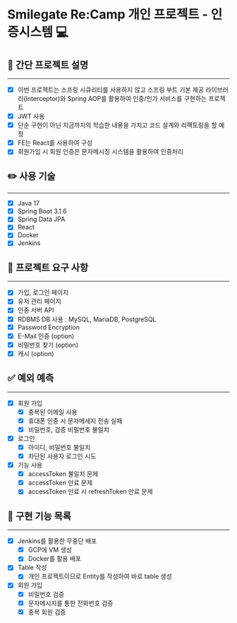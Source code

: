 # Smilegate Re:Camp 개인 프로젝트 - 인증시스템 💻
## 💾 간단 프로젝트 설명

---
- [x] 이번 프로젝트는 스프링 시큐리티를 사용하지 않고 스프링 부트 기본 제공 라이브러리(Interceptor)와 Spring AOP를 활용하여 인증/인가 서비스를 구현하는 프로젝트
- [x] JWT 사용
- [x] 단순 구현이 아닌 지금까지의 학습한 내용을 가지고 코드 설계와 리팩토링을 할 예정
- [x] FE는 React를 사용하여 구성
- [x] 회원가입 시 회원 인증은 문자메시징 시스템을 활용하여 인증처리
## ✏️ 사용 기술

---
- [x] Java 17
- [x] Spring Boot 3.1.6
- [x] Spring Data JPA
- [x] React 
- [x] Docker
- [x] Jenkins
## 🔎 프로젝트 요구 사항

---
- [x] 가입, 로그인 페이지
- [x] 유저 관리 페이지
- [x] 인증 서버 API
- [x] RDBMS DB 사용 : MySQL, MariaDB, PostgreSQL
- [x] Password Encryption
- [x] E-Mail 인증 (option)
- [x] 비밀번호 찾기 (option)
- [x] 캐시 (option)
## ✅ 예외 예측

---
- [x] 회원 가입
  - [x] 중복된 이메일 사용
  - [x] 휴대폰 인증 시 문자메세지 전송 실패
  - [x] 비밀번호, 검증 비밀번호 불일치
- [x] 로그인
  - [x] 아이디, 비밀번호 불일치
  - [x] 차단된 사용자 로그인 시도
- [x] 기능 사용
  - [x] accessToken 불일치 문제
  - [x] accessToken 만료 문제
  - [x] accessToken 만료 시 refreshToken 만료 문제
## 🎯 구현 기능 목록

---
- [x] Jenkins를 활용한 무중단 배포
  - [x] GCP에 VM 생성
  - [x] Docker를 활용 배포
- [x] Table 작성
  - [x] 개인 프로젝트이므로 Entity를 작성하여 바로 table 생성
- [x] 회원 가입
  - [x] 비밀번호 검증
  - [x] 문자메시지를 통한 전화번호 검증
  - [x] 중복 회원 검증